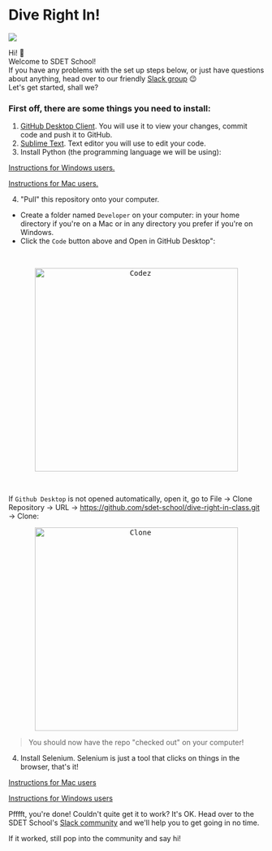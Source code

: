 # Dive Right In! 

 <p align="left">
  <kbd>
<img src=https://i.chzbgr.com/full/1991407872/h65E6362E/dive-dive-dive>
   </kbd>
</p>

Hi! 👋 
<br />
Welcome to SDET School!
<br />
If you have any problems with the set up steps below, or just have questions about anything, head over to our friendly [Slack group](https://sdetschool.slack.com/) 😉
<br />
Let's get started, shall we?

### First off, there are some things you need to install:

1. [GitHub Desktop Client](https://desktop.github.com). You will use it to view your changes, commit code and push it to GitHub.
2. [Sublime Text](https://www.sublimetext.com). Text editor you will use to edit your code.
3. Install Python (the programming language we will be using):

[Instructions for Windows users.](https://www.notion.so/Install-Python-on-Windows-8a2ece34c0d745cebe76a9b65b4c712c)

[Instructions for Mac users.](https://www.notion.so/Install-Python-on-a-Mac-23e17907109249f482d3341f3cad256f)

4. "Pull" this repository onto your computer.
  - Create a folder named `Developer` on your computer: in your home directory if you're on a Mac or in any directory you prefer if you're on Windows.
  - Click the `Code` button above and Open in GitHub Desktop":
<br />
  
 <p align="center">
  <kbd>
    <img src="https://i.imgur.com/SbmzT2k.png" alt="Codez" width="400">
  </kbd>
</p>
  
<br />
  
  If `Github Desktop` is not opened automatically, open it, go to File -> Clone Repository -> URL -> https://github.com/sdet-school/dive-right-in-class.git -> Clone:
  
  
 <p align="center">
  <kbd>
    <img src="https://i.imgur.com/yPRTwm8.png"  alt="Clone" width="400">
  </kbd>
</p>


> You should now have the repo "checked out" on your computer!
  
4. Install Selenium. Selenium is just a tool that clicks on things in the browser, that's it!

[Instructions for Mac users](https://www.notion.so/How-to-get-started-with-Selenium-on-a-Mac-44faaaecf00c40da9ac2f1db94ffd08e)

[Instructions for Windows users](https://www.notion.so/How-to-get-started-with-Selenium-on-Windows-38f909bf451b4df79caed5b2ec1f180b)

Pfffft, you're done! Couldn't quite get it to work? It's OK. Head over to the SDET School's [Slack community](sdetschool.slack.com) and we'll help you to get going in no time.

If it worked, still pop into the community and say hi!


